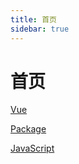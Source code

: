 ```yaml
---
title: 首页
sidebar: true
---
```


# 首页

[Vue](/pages/vue/index.md)

[Package](./../pages/package/index.md)

[JavaScript](../pages/js/index.md)
